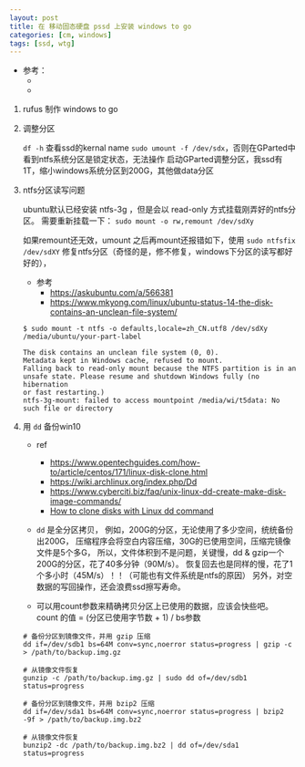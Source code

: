 ```yaml
---
layout: post
title: 在 移动固态硬盘 pssd 上安装 windows to go
categories: [cm, windows]
tags: [ssd, wtg]
---
```


* 参考： 
  * []()
  * []()



1. rufus 制作 windows to go 

2. 调整分区
    
    `df -h` 查看ssd的kernal name
    `sudo umount -f /dev/sdx`，否则在GParted中看到ntfs系统分区是锁定状态，无法操作
    启动GParted调整分区，我ssd有1T，缩小windows系统分区到200G，其他做data分区

3. ntfs分区读写问题
    
    ubuntu默认已经安装 ntfs-3g ，但是会以 read-only 方式挂载刚弄好的ntfs分区。
    需要重新挂载一下： `sudo mount -o rw,remount /dev/sdXy`
    
    如果remount还无效，umount 之后再mount还报错如下，使用 `sudo ntfsfix /dev/sdXY` 修复ntfs分区（奇怪的是，修不修复，windows下分区的读写都好好的），
    * 参考 
      * <https://askubuntu.com/a/566381>
      * <https://www.mkyong.com/linux/ubuntu-status-14-the-disk-contains-an-unclean-file-system/>

    ~~~
    $ sudo mount -t ntfs -o defaults,locale=zh_CN.utf8 /dev/sdXy /media/ubuntu/your-part-label

    The disk contains an unclean file system (0, 0).
    Metadata kept in Windows cache, refused to mount.
    Falling back to read-only mount because the NTFS partition is in an
    unsafe state. Please resume and shutdown Windows fully (no hibernation
    or fast restarting.)
    ntfs-3g-mount: failed to access mountpoint /media/wi/t5data: No such file or directory
    ~~~


4. 用 `dd` 备份win10
    * ref
      * <https://www.opentechguides.com/how-to/article/centos/171/linux-disk-clone.html>
      * <https://wiki.archlinux.org/index.php/Dd>
      * <https://www.cyberciti.biz/faq/unix-linux-dd-create-make-disk-image-commands/>
      * [How to clone disks with Linux dd command](https://www.howtoforge.com/tutorial/linux-dd-command-clone-disk-practical-example/)

    * `dd` 是全分区拷贝，
      例如，200G的分区，无论使用了多少空间，统统备份出200G，
      压缩程序会将空白内容压缩，30G的已使用空间，压缩完镜像文件是5个多G，
      所以，文件体积到不是问题，关键慢，dd & gzip一个200G的分区，花了40多分钟（90M/s）。
      恢复回去也是同样的慢，花了1个多小时（45M/s）！！（可能也有文件系统是ntfs的原因）
      另外，对空数据的写回操作，还会浪费ssd擦写寿命。
      
    * 可以用count参数来精确拷贝分区上已使用的数据，应该会快些吧。 count 的值 = (分区已使用字节数 + 1) / bs参数

    ~~~
    # 备份分区到镜像文件，并用 gzip 压缩
    dd if=/dev/sdb1 bs=64M conv=sync,noerror status=progress | gzip -c > /path/to/backup.img.gz

    # 从镜像文件恢复
    gunzip -c /path/to/backup.img.gz | sudo dd of=/dev/sdb1 status=progress
    ~~~

    ~~~
    # 备份分区到镜像文件，并用 bzip2 压缩
    dd if=/dev/sda1 bs=64M conv=sync,noerror status=progress | bzip2 -9f > /path/to/backup.img.bz2

    # 从镜像文件恢复
    bunzip2 -dc /path/to/backup.img.bz2 | dd of=/dev/sda1 status=progress
    ~~~

















